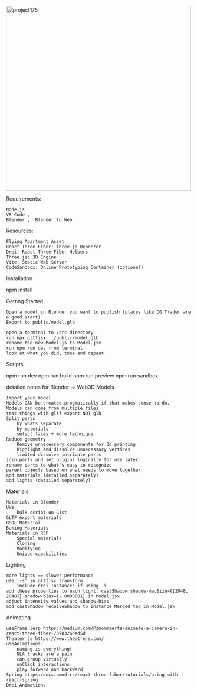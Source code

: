 <img src= "https://github.com/mykeTheArchAngel/3D_webDev_V1/assets/10962678/a7f3b4bb-af6f-49a5-8b69-943c9b1def5f)" alt="project175" width="500"/>

Requirements:

    Node.js
    VS Code , 
    Blender ,  Blender to Web

Resources:

    Flying Apartment Asset
    React Three Fiber: Three.js Renderer
    Drei: React Three Fiber Helpers
    Three.js: 3D Engine
    Vite: Static Web Server
    CodeSandbox: Online Prototyping Container (optional)

Installation

npm install

Getting Started

    Open a model in Blender you want to publish (places like CG Trader are a good start)
    Export to public/model.glb

    open a terminal to /src directory
    run npx gltfjsx ../public/model.glb
    rename the new Model.js to Model.jsx
    run npm run dev from terminal
    look at what you did, tune and repeat

Scripts

npm run dev
npm run build
npm run preview
npm run sandbox

detailed notes for Blender -> Web3D
Models

    Import your model 
    Models CAN be created progmatically if that makes sense to do.
    Models can come from multiple files
    test things with gltf export NOT glb
    Split parts
        by whats separate
        by materials
        select faces + more technique
    Reduce geometry
        Remove unnecessary components for 3d printing
        highlight and dissolve unnecessary vertices
        limited dissolve intricate parts
    join parts and set origins logically for use later
    rename parts to what's easy to recognize
    parent objects based on what needs to move together
    add materials (detailed separately)
    add lights (detailed separately)

Materials

    Materials in Blender
    UVs
        bulk script on Gist
    GLTF export materials
    BSDF Material
    Baking Materials
    Materials in R3F
        Special materials
        Cloning
        Modifying
        Unique capabilities

Lighting

    more lights == slower performance
    use '-s' in gltfjsx transform
        include drei Instances if using -i
    add these properties to each light: castShadow shadow-mapSize={[2048, 2048]} shadow-bias={-.0000001} in Model.jsx
    adjust intensity values and shadow-bias
    add castShadow receiveShadow to instance Merged tag in Model.jsx

Animating

    useFrame lerp https://medium.com/@zmommaerts/animate-a-camera-in-react-three-fiber-7398326dad5d
    Theater js https://www.theatrejs.com/
    useAnimations:
        naming is everything!
        NLA tracks are a pain
        can group virtually
        onClick interactions
        play forward and backward.
    Spring https:/docs.pmnd.rs/react-three-fiber/tutorials/using-with-react-spring
    Drei Animations

